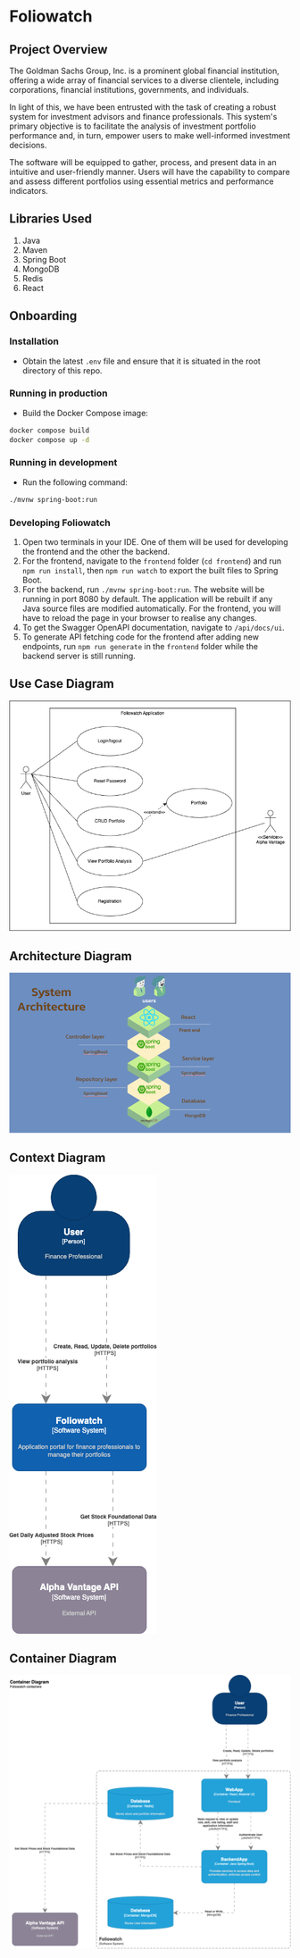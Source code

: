 # Foliowatch

## Project Overview
The Goldman Sachs Group, Inc. is a prominent global financial institution, offering a wide array of financial services to a diverse clientele, including corporations, financial institutions, governments, and individuals.

In light of this, we have been entrusted with the task of creating a robust system for investment advisors and finance professionals. This system's primary objective is to facilitate the analysis of investment portfolio performance and, in turn, empower users to make well-informed investment decisions.

The software will be equipped to gather, process, and present data in an intuitive and user-friendly manner. Users will have the capability to compare and assess different portfolios using essential metrics and performance indicators.

## Libraries Used
1. Java
2. Maven
3. Spring Boot
4. MongoDB
5. Redis
6. React

## Onboarding

### Installation

- Obtain the latest `.env` file and ensure that it is situated in the root directory of this repo.

### Running in production

- Build the Docker Compose image:

```bash
docker compose build
docker compose up -d
```

### Running in development

- Run the following command:

```bash
./mvnw spring-boot:run
```

### Developing Foliowatch

1. Open two terminals in your IDE. One of them will be used for developing the frontend and the other the backend.
2. For the frontend, navigate to the `frontend` folder (`cd frontend`) and run `npm run install`, then `npm run watch` to export the built files to Spring Boot.
3. For the backend, run `./mvnw spring-boot:run`. The website will be running in port 8080 by default. The application will be rebuilt if any Java source files are modified automatically. For the frontend, you will have to reload the page in your browser to realise any changes.
4. To get the Swagger OpenAPI documentation, navigate to `/api/docs/ui`.
5. To generate API fetching code for the frontend after adding new endpoints, run `npm run generate` in the `frontend` folder while the backend server is still running.

## Use Case Diagram
<img src="ReadME_Images/UseCaseDiagram.png" alt="Use Case">

## Architecture Diagram
<img src="ReadME_Images/Architecture.png" alt="Architecture">

## Context Diagram
<img src="ReadME_Images/ContextDiagram.png" alt="Context">

## Container Diagram
<img src="ReadME_Images/ContainerDiagram.png" alt="Container">